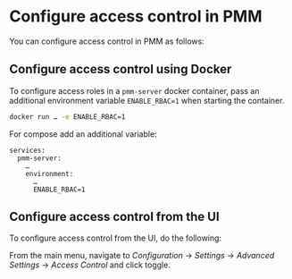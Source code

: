 # Configure access control in PMM

You can configure access control in PMM as follows:

## Configure access control using Docker

To configure access roles in a ``pmm-server`` docker container, pass an additional environment variable ``ENABLE_RBAC=1`` when starting the container.

```sh
docker run … -e ENABLE_RBAC=1
```

For compose add an additional variable:

```
services:
  pmm-server:
    …
    environment:
      …
      ENABLE_RBAC=1
```

## Configure access control from the UI

To configure access control from the UI, do the following:

From the main menu, navigate to <i class="uil uil-cog"></i> *Configuration* → <i class="uil uil-setting"></i> *Settings* → *Advanced Settings* → *Access Control* and click <i class="uil uil-toggle-off"></i> toggle.

















